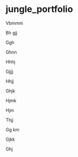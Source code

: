# jungle_portfolio


Vbmmm

Bh gjj

Ggh

Ghnn

Hhhj

Gjjjj

Hhjj

Ghjk

Hjmk

Hjm

Thjj

Gg km

Gjkk

Ghj